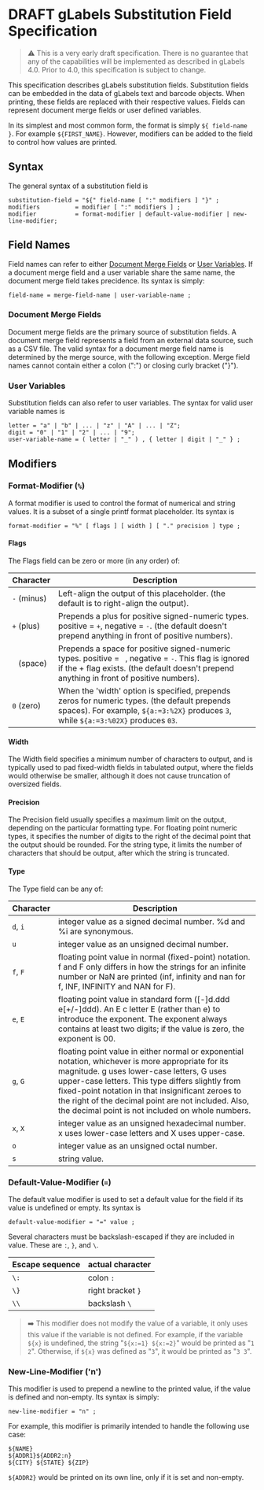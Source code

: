 DRAFT gLabels Substitution Field Specification
==============================================

> :warning: This is a very early draft specification.  There is no guarantee that any of the capabilities will be implemented as described in gLabels 4.0.  Prior to 4.0, this specification is subject to change.

This specification describes gLabels substitution fields.  Substitution fields can be embedded in the data of gLabels text and barcode objects.  When printing, these fields are replaced with their respective values.  Fields can represent document merge fields or user defined variables.

In its simplest and most common form, the format is simply `${ field-name }`.  For example `${FIRST_NAME}`.  However, modifiers can be added to the field to control how values are printed. 

Syntax
------
The general syntax of a substitution field is

```ebnf
substitution-field = "${" field-name [ ":" modifiers ] "}" ;
modifiers          = modifier [ ":" modifiers ] ;
modifier           = format-modifier | default-value-modifier | new-line-modifier;
```


Field Names
-----------
Field names can refer to either [Document Merge Fields](#document-merge-fields) or [User Variables](#user-variables).  If a document merge field and a user variable share the same name, the document merge field takes precidence.  Its syntax is simply:

```ebnf
field-name = merge-field-name | user-variable-name ;
```

### Document Merge Fields
Document merge fields are the primary source of substitution fields.  A document merge field represents a field from an external data source, such as a CSV file.  The valid syntax for a document merge field name is determined by the merge source, with the following exception.  Merge field names cannot contain either a colon (":") or closing curly bracket ("}").

### User Variables
Substitution fields can also refer to user variables.  The syntax for valid user variable names is

```ebnf
letter = "a" | "b" | ... | "z" | "A" | ... | "Z";
digit = "0" | "1" | "2" | ... | "9";
user-variable-name = ( letter | "_" ) , { letter | digit | "_" } ;
```


Modifiers
---------
### Format-Modifier (`%`)
A format modifier is used to control the format of numerical and string values.  It is a subset of a single printf format placeholder.  Its syntax is

```ebnf
format-modifier = "%" [ flags ] [ width ] [ "." precision ] type ;
```

#### Flags
The Flags field can be zero or more (in any order) of:

Character   | Description
------------|------------
`-` (minus) | Left-align the output of this placeholder. (the default is to right-align the output).
`+` (plus)  | Prepends a plus for positive signed-numeric types. positive = `+`, negative = `-`. (the default doesn't prepend anything in front of positive numbers).
` ` (space) | Prepends a space for positive signed-numeric types. positive = ` `, negative = `-`. This flag is ignored if the + flag exists. (the default doesn't prepend anything in front of positive numbers).
`0` (zero)  | When the 'width' option is specified, prepends zeros for numeric types. (the default prepends spaces). For example, `${a:=3:%2X}` produces `3`, while `${a:=3:%02X}` produces `03`.

#### Width
The Width field specifies a minimum number of characters to output, and is typically used to pad fixed-width fields in tabulated output, where the fields would otherwise be smaller, although it does not cause truncation of oversized fields.

#### Precision
The Precision field usually specifies a maximum limit on the output, depending on the particular formatting type. For floating point numeric types, it specifies the number of digits to the right of the decimal point that the output should be rounded. For the string type, it limits the number of characters that should be output, after which the string is truncated.

#### Type
The Type field can be any of:

Character | Description
----------|--------------
`d`, `i`  | integer value as a signed decimal number. %d and %i are synonymous.
`u`       | integer value as an unsigned decimal number.
`f`, `F`  | floating point value in normal (fixed-point) notation. f and F only differs in how the strings for an infinite number or NaN are printed (inf, infinity and nan for f, INF, INFINITY and NAN for F).
`e`, `E`  | floating point value in standard form ([-]d.ddd e[+/-]ddd). An E c letter E (rather than e) to introduce the exponent. The exponent always contains at least two digits; if the value is zero, the exponent is 00.
`g`, `G`  | floating point value in either normal or exponential notation, whichever is more appropriate for its magnitude. g uses lower-case letters, G uses upper-case letters. This type differs slightly from fixed-point notation in that insignificant zeroes to the right of the decimal point are not included. Also, the decimal point is not included on whole numbers.
`x`, `X`  | integer value as an unsigned hexadecimal number. x uses lower-case letters and X uses upper-case.
`o`       | integer value as an unsigned octal number.
`s`       | string value.

### Default-Value-Modifier (`=`)
The default value modifier is used to set a default value for the field if its value is undefined or empty. Its syntax is

```ebnf
default-value-modifier = "=" value ;
```

Several characters must be backslash-escaped if they are included in value.  These are `:`, `}`, and `\`.

Escape sequence | actual character
----------------|-----------------
`\:`            | colon `:`
`\}`            | right bracket `}`
`\\`            | backslash `\`

> :arrow_right: This modifier does not modify the value of a variable, it only uses this value if the variable is not defined.  For example, if the variable `${x}` is undefined, the string "`${x:=1} ${x:=2}`" would be printed as "`1 2`".  Otherwise, if `${x}` was defined as "`3`", it would be printed as "`3 3`".

### New-Line-Modifier ('n')
This modifier is used to prepend a newline to the printed value, if the value is defined and non-empty.  Its syntax is simply:

```ebnf
new-line-modifier = "n" ;
```

For example, this modifier is primarily intended to handle the following use case:
```
${NAME}
${ADDR1}${ADDR2:n}
${CITY} ${STATE} ${ZIP}
```
`${ADDR2}` would be printed on its own line, only if it is set and non-empty.


